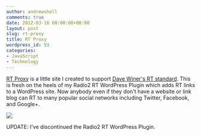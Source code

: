 ```yaml
---
author: andrewshell
comments: true
date: 2012-03-16 00:00:00+00:00
layout: post
slug: rt-proxy
title: RT Proxy
wordpress_id: 53
categories:
- JavaScript
- Technology
---
```


[RT Proxy](http://rt.geekity.com/) is a little site I created to support [Dave Winer's RT standard](http://scripting.com/stories/2012/02/03/aStandardForRting.html). This is fresh on the heels of my Radio2 RT WordPress Plugin which adds RT links to a WordPress site. Now anybody even if they don't have a website or link blog can RT to many popular social networks including Twitter, Facebook, and Google+.

[![](/uploads/2012/03/rtproxy.jpg)](http://rt.geekity.com/)

UPDATE: I've discontinued the Radio2 RT WordPress Plugin.
